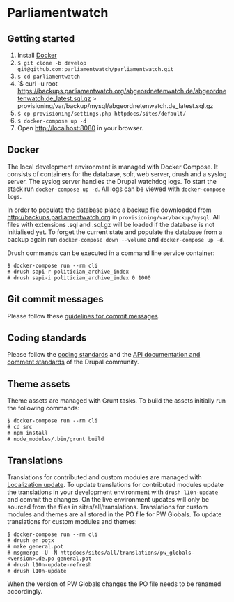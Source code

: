 # Parliamentwatch

## Getting started

1. Install [Docker](https://www.docker.com/community-edition)
1. `$ git clone -b develop git@github.com:parliamentwatch/parliamentwatch.git`
1. `$ cd parliamentwatch`
1. `$ curl -u root https://backups.parliamentwatch.org/abgeordnetenwatch.de/abgeordnetenwatch.de_latest.sql.gz > provisioning/var/backup/mysql/abgeordnetenwatch.de_latest.sql.gz
1. `$ cp provisioning/settings.php httpdocs/sites/default/`
1. `$ docker-compose up -d`
1. Open [http://localhost:8080](http://localhost:8080) in your browser.

## Docker

The local development environment is managed with Docker Compose. It consists of containers for the database, solr, web server, drush and a syslog server. The syslog server handles the Drupal watchdog logs. To start the stack run `docker-compose up -d`. All logs can be viewed with `docker-compose logs`.

In order to populate the database place a backup file downloaded from http://backups.parliamentwatch.org in `provisioning/var/backup/mysql`. All files with extensions .sql and .sql.gz will be loaded if the database is not initialised yet. To forget the current state and populate the database from a backup again run `docker-compose down --volume` and `docker-compose up -d`.

Drush commands can be executed in a command line service container:

    $ docker-compose run --rm cli
    # drush sapi-r politician_archive_index
    # drush sapi-i politician_archive_index 0 1000

## Git commit messages

Please follow these [guidelines for commit messages](http://tbaggery.com/2008/04/19/a-note-about-git-commit-messages.html).

## Coding standards

Please follow the [coding standards](https://www.drupal.org/coding-standards) and the [API documentation and comment standards](https://www.drupal.org/coding-standards/docs) of the Drupal community. 

## Theme assets

Theme assets are managed with Grunt tasks. To build the assets initially run the following commands:

    $ docker-compose run --rm cli
    # cd src
    # npm install
    # node_modules/.bin/grunt build

## Translations

Translations for contributed and custom modules are managed with [Localization update](https://drupal.org/project/l10n_update). To update translations for contributed modules update the translations in your development environment with `drush l10n-update` and commit the changes. On the live environment updates will only be sourced from the files in sites/all/translations. Translations for custom modules and themes are all stored in the PO file for PW Globals. To update translations for custom modules and themes:

    $ docker-compose run --rm cli
    # drush en potx
    # make general.pot
    # msgmerge -U -N httpdocs/sites/all/translations/pw_globals-<version>.de.po general.pot
    # drush l10n-update-refresh
    # drush l10n-update

When the version of PW Globals changes the PO file needs to be renamed accordingly.
